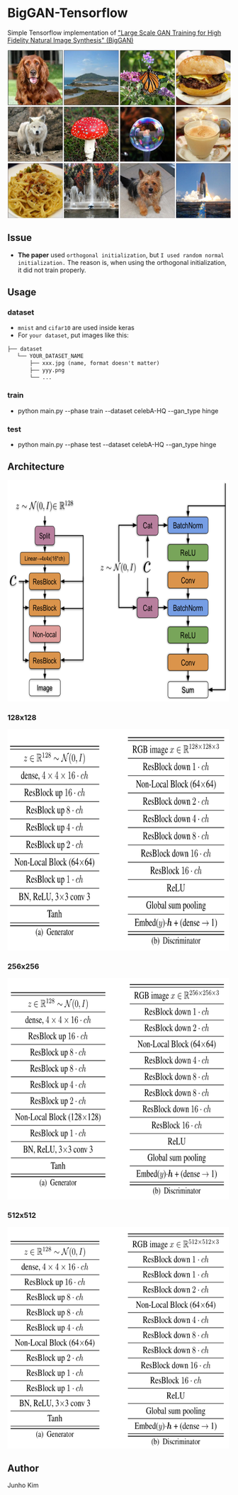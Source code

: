 # BigGAN-Tensorflow
Simple Tensorflow implementation of ["Large Scale GAN Training for High Fidelity Natural Image Synthesis" (BigGAN)](https://arxiv.org/abs/1809.11096)

![main](./assets/main.png)

## Issue
* **The paper** used `orthogonal initialization`, but `I used random normal initialization.` The reason is, when using the orthogonal initialization, it did not train properly.

## Usage
### dataset
* `mnist` and `cifar10` are used inside keras
* For `your dataset`, put images like this:

```
├── dataset
   └── YOUR_DATASET_NAME
       ├── xxx.jpg (name, format doesn't matter)
       ├── yyy.png
       └── ...
```
### train
* python main.py --phase train --dataset celebA-HQ --gan_type hinge

### test
* python main.py --phase test --dataset celebA-HQ --gan_type hinge

## Architecture
<img src = './assets/architecture.png' width = '500px' height = '500px'> 

### 128x128
<img src = './assets/128.png' width = '500px' height = '500px'> 

### 256x256
<img src = './assets/256.png' width = '500px' height = '500px'> 

### 512x512
<img src = './assets/512.png' width = '500px' height = '500px'> 

## Author
Junho Kim
